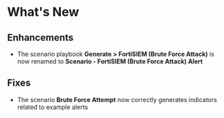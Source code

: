 # What's New

## Enhancements

- The scenario playbook **Generate > FortiSIEM (Brute Force Attack)** is now renamed to **Scenario - FortiSIEM (Brute Force Attack) Alert**

## Fixes

- The scenario **Brute Force Attempt** now correctly generates indicators related to example alerts